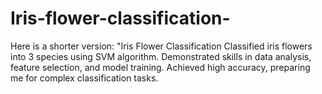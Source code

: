 # Iris-flower-classification-
Here is a shorter version:  "Iris Flower Classification  Classified iris flowers into 3 species using SVM algorithm. Demonstrated skills in data analysis, feature selection, and model training. Achieved high accuracy, preparing me for complex classification tasks.
